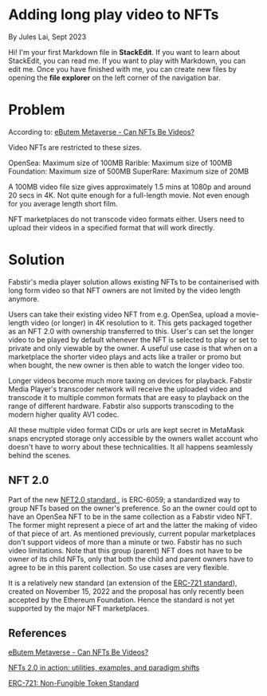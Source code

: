 # Adding long play video to NFTs

By Jules Lai, Sept 2023

Hi! I'm your first Markdown file in **StackEdit**. If you want to learn about StackEdit, you can read me. If you want to play with Markdown, you can edit me. Once you have finished with me, you can create new files by opening the **file explorer** on the left corner of the navigation bar.

# Problem

According to: <a href="https://ebutemetaverse.com/can-nfts-be-videos/" target="_blank">eButem Metaverse - Can NFTs Be Videos?</a>

Video NFTs are restricted to these sizes.

OpenSea: Maximum size of 100MB
Rarible: Maximum size of 100MB
Foundation: Maximum size of 500MB
SuperRare: Maximum size of 20MB

A 100MB video file size gives approximately 1.5 mins at 1080p and around 20 secs in 4K. Not quite enough for a full-length movie. Not even enough for you average length short film.

NFT marketplaces do not transcode video formats either. Users need to upload their videos in a specified format that will work directly.

# Solution

Fabstir's media player solution allows existing NFTs to be containerised with long form video so that NFT owners are not limited by the video length anymore.

Users can take their existing video NFT from e.g. OpenSea, upload a movie-length video (or longer) in 4K resolution to it. This gets packaged together as an NFT 2.0 with ownership transferred to this. User's can set the longer video to be played by default whenever the NFT is selected to play or set to private and only viewable by the owner. A useful use case is that when on a marketplace the shorter video plays and acts like a trailer or promo but when bought, the new owner is then able to watch the longer video too.

Longer videos become much more taxing on devices for playback. Fabstir Media Player's transcoder network will receive the uploaded video and transcode it to multiple common formats that are easy to playback on the range of different hardware. Fabstir also supports transcoding to the modern higher quality AV1 codec.

All these multiple video format CIDs or urls are kept secret in MetaMask snaps encrypted storage only accessible by the owners wallet account who doesn't have to worry about these technicalities. It all happens seamlessly behind the scenes.

## NFT 2.0

Part of the new <a href="https://www.youtube.com/watch?v=nhPLzEbBaNc" target="_blank">NFT2.0 standard </a>, is ERC-6059; a standardized way to group NFTs based on the owner's preference. So an the owner could opt to have an OpenSea NFT to be in the same collection as a Fabstir video NFT. The former might represent a piece of art and the latter the making of video of that piece of art. As mentioned previously, current popular marketplaces don't support videos of more than a minute or two. Fabstir has no such video limitations. Note that this group (parent) NFT does not have to be owner of its child NFTs, only that both the child and parent owners have to agree to be in this parent collection. So use cases are very flexible.

It is a relatively new standard (an extension of the <a href="https://ebutemetaverse.com/can-nfts-be-videos/" target="_blank">ERC-721 standard</a>), created on November 15, 2022 and the proposal has only recently been accepted by the Ethereum Foundation. Hence the standard is not yet supported by the major NFT marketplaces.

<h2>References</h2>
<p><a href="https://ebutemetaverse.com/can-nfts-be-videos/" target="_blank">eButem Metaverse - Can NFTs Be Videos?</a></p>

<p><a href="https://www.youtube.com/watch?v=nhPLzEbBaNc" target="_blank">NFTs 2.0 in action: utilities, examples, and paradigm shifts</a></p>

<p><a href="https://eips.ethereum.org/EIPS/eip-721" target="_blank">ERC-721: Non-Fungible Token Standard</a></p>
